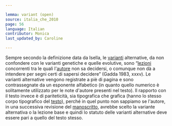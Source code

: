 ```yaml
---

lemma: variant (open)
source: italia_che_2010
page: 56
language: Italian
contributor: Monica
last_updated_by: Caroline

---
```


Sempre secondo la definizione data da Isella, le [varianti](variant.html) alternative, da non confondere con le varianti genetiche e quelle evolutive, sono “[lezioni](readingVariant.html) concorrenti tra le quali l'[autore](author.html) non sa decidersi, o comunque non dà a intendere per segni certi di sapersi decidere” (Gadda 1983, xxxv). Le varianti alternative vengono registrate a piè di pagina e sono contrassegnate da un esponente alfabetico (in quanto quello numerico è solitamente utilizzato per le note d'autore presenti nel testo). Il rapporto con il testo invece è di pariteticità, sia tipografica che grafica (hanno lo stesso corpo tipografico del [testo](text.html)), perché in quel punto non sappiamo se l'autore, in una successiva revisione del [manoscritto](manuscript.html), avrebbe scelto la variante alternativa o la lezione base e quindi lo statuto delle varianti alternative deve essere pari a quello del testo stesso.
